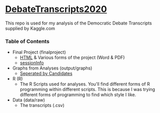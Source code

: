 # [DebateTranscripts2020](https://wesley4546.github.io/DebateTranscripts2020/)

This repo is used for my analysis of the Democratic Debate Transcripts supplied by Kaggle.com

### Table of Contents

 * Final Project (finalproject)
 	* [HTML](finalproject/finalproject.html) & Various forms of the project (Word & PDF)
	* [sessionInfo](https://raw.githubusercontent.com/wesley4546/DebateTranscripts2020/master/finalproject/sessionInfo.txt)
 * Graphs from Analyses (output/graphs)
	 * [Seperated by Candidates](https://github.com/wesley4546/DebateTranscripts2020/tree/master/output/graphs/candidates)
 * R (R)
	 * The R Scripts used for analyses. You'll find different forms of R programming within different scripts. This is because I was trying different forms of programming to find which style I like.
 * Data (data/raw)
	 * The transcripts (.csv)
	 
